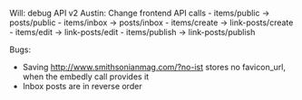
Will: debug API v2
Austin: Change frontend API calls
    - items/public -> posts/public
    - items/inbox -> posts/inbox
    - items/create -> link-posts/create
    - items/edit -> link-posts/edit
    - items/publish -> link-posts/publish


Bugs:
- Saving http://www.smithsonianmag.com/?no-ist stores no favicon_url, when the embedly call provides it
- Inbox posts are in reverse order
